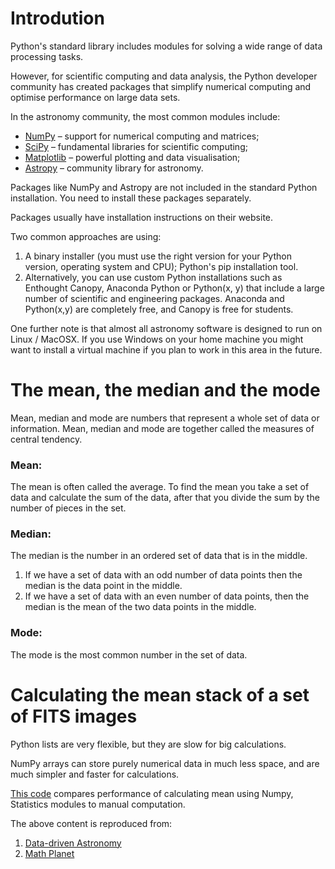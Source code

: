 <h1> Introdution</h1>
<p>Python's standard library includes modules for solving a wide range of data processing tasks.</p>
<p>However, for scientific computing and data analysis, the Python developer community has created packages that simplify numerical computing and optimise performance on large data sets.</p>

<p>In the astronomy community, the most common modules include:
<ul><li><a href="http://www.numpy.org/">NumPy</a> – support for numerical computing and matrices;</li>
<li><a href="http://www.scipy.org/">SciPy</a> – fundamental libraries for scientific computing;</li>
<li><a href="http://www.matplotlib.org/">Matplotlib</a> – powerful plotting and data visualisation;</li>
<li><a href="http://www.astropy.org/">Astropy</a> – community library for astronomy.</li></ul>

<p>Packages like NumPy and Astropy are not included in the standard Python installation. You need to install these packages separately.</p>

<p>Packages usually have installation instructions on their website.</p>

<p>Two common approaches are using:</p>

<ol><li>A binary installer (you must use the right version for your Python version, operating system and CPU);
Python's pip installation tool.</li>
<li>Alternatively, you can use custom Python installations such as Enthought Canopy, Anaconda Python or Python(x, y) that include a large number of scientific and engineering packages. Anaconda and Python(x,y) are completely free, and Canopy is free for students.</li></ol>

<p>One further note is that almost all astronomy software is designed to run on Linux / MacOSX. If you use Windows on your home machine you might want to install a virtual machine if you plan to work in this area in the future.</p>

<h1>The mean, the median and the mode</h1>
<p>Mean, median and mode are numbers that represent a whole set of data or information. Mean, median and mode are together called the measures of central tendency.<p>
<h3>Mean:</h3>
<p>The mean is often called the average. To find the mean you take a set of data and calculate the sum of the data, after that you divide the sum by the number of pieces in the set.</p>
<h3>Median:</h3>
<p>The median is the number in an ordered set of data that is in the middle.</p>

<ol><li>If we have a set of data with an odd number of data points then the median is the data point in the middle.</li>
<li>If we have a set of data with an even number of data points, then the median is the mean of the two data points in the middle.</li></ol>

<h3>Mode:</h3>
<p>The mode is the most common number in the set of data.</p>

<h1>Calculating the mean stack of a set of FITS images</h1>
<p>Python lists are very flexible, but they are slow for big calculations.</p>

<p>NumPy arrays can store purely numerical data in much less space, and are much simpler and faster for calculations.</p>
<p><a href="week01/mean.py">This code</a> compares performance of calculating mean using Numpy, Statistics modules to manual computation.</p> 
<footer> The above content is reproduced from:
<ol><li><a href="https://www.coursera.org/learn/data-driven-astronomy">Data-driven Astronomy</a></li>
<li><a href="https://www.mathplanet.com/education/pre-algebra/probability-and-statistic/the-mean-the-median-and-the-mode">Math Planet</a></li>

</ol>